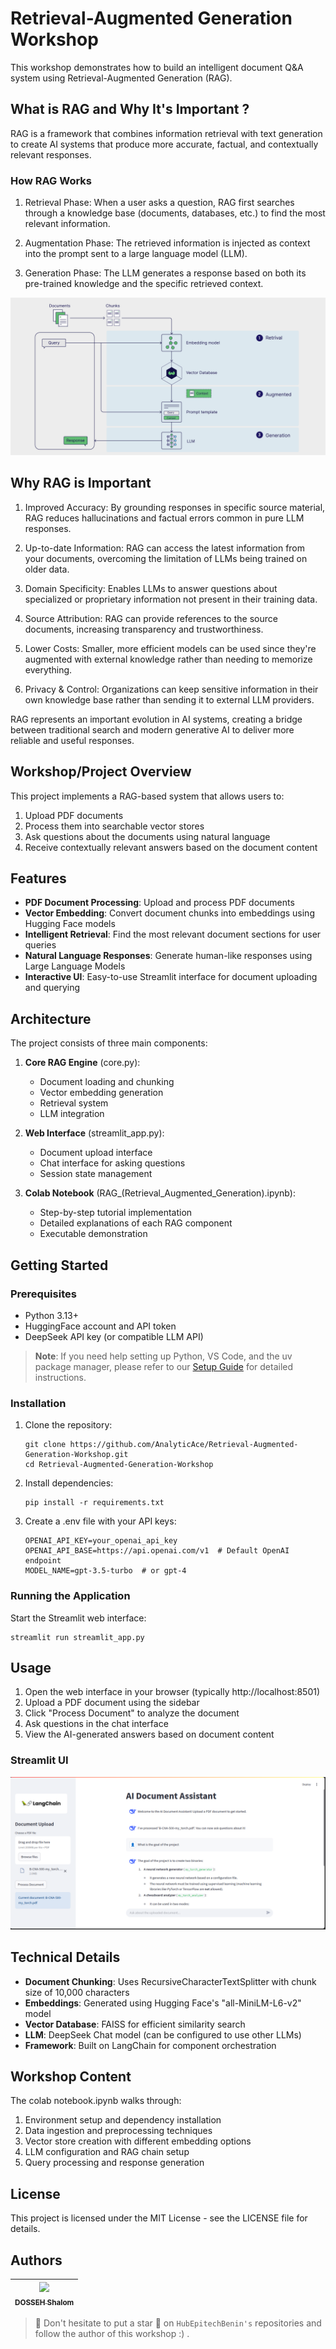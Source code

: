 # Retrieval-Augmented Generation Workshop

This workshop demonstrates how to build an intelligent document Q&A system using Retrieval-Augmented Generation (RAG).

## What is RAG and Why It's Important ?
RAG is a framework that combines information retrieval with text generation to create AI systems that produce more accurate, factual, and contextually relevant responses.

### How RAG Works
1. Retrieval Phase: When a user asks a question, RAG first searches through a knowledge base (documents, databases, etc.) to find the most relevant information.

2. Augmentation Phase: The retrieved information is injected as context into the prompt sent to a large language model (LLM).

3. Generation Phase: The LLM generates a response based on both its pre-trained knowledge and the specific retrieved context.

![Diagram](assets/diagram1.png)

## Why RAG is Important

1. Improved Accuracy: By grounding responses in specific source material, RAG reduces hallucinations and factual errors common in pure LLM responses.

2. Up-to-date Information: RAG can access the latest information from your documents, overcoming the limitation of LLMs being trained on older data.

3. Domain Specificity: Enables LLMs to answer questions about specialized or proprietary information not present in their training data.

4. Source Attribution: RAG can provide references to the source documents, increasing transparency and trustworthiness.

5. Lower Costs: Smaller, more efficient models can be used since they're augmented with external knowledge rather than needing to memorize everything.

6. Privacy & Control: Organizations can keep sensitive information in their own knowledge base rather than sending it to external LLM providers.

RAG represents an important evolution in AI systems, creating a bridge between traditional search and modern generative AI to deliver more reliable and useful responses.


## Workshop/Project Overview

This project implements a RAG-based system that allows users to:
1. Upload PDF documents
2. Process them into searchable vector stores
3. Ask questions about the documents using natural language
4. Receive contextually relevant answers based on the document content

## Features

- **PDF Document Processing**: Upload and process PDF documents 
- **Vector Embedding**: Convert document chunks into embeddings using Hugging Face models
- **Intelligent Retrieval**: Find the most relevant document sections for user queries
- **Natural Language Responses**: Generate human-like responses using Large Language Models
- **Interactive UI**: Easy-to-use Streamlit interface for document uploading and querying

## Architecture

The project consists of three main components:

1. **Core RAG Engine** (core.py):
   - Document loading and chunking
   - Vector embedding generation
   - Retrieval system
   - LLM integration

2. **Web Interface** (streamlit_app.py):
   - Document upload interface
   - Chat interface for asking questions
   - Session state management

3. **Colab Notebook** (RAG_(Retrieval_Augmented_Generation).ipynb):
   - Step-by-step tutorial implementation
   - Detailed explanations of each RAG component
   - Executable demonstration

## Getting Started

### Prerequisites

- Python 3.13+
- HuggingFace account and API token
- DeepSeek API key (or compatible LLM API)

> **Note**: If you need help setting up Python, VS Code, and the uv package manager, please refer to our [Setup Guide](SETUP.md) for detailed instructions.

### Installation

1. Clone the repository:
   ```
   git clone https://github.com/AnalyticAce/Retrieval-Augmented-Generation-Workshop.git
   cd Retrieval-Augmented-Generation-Workshop
   ```

2. Install dependencies:
   ```
   pip install -r requirements.txt
   ```

3. Create a .env file with your API keys:
   ```
   OPENAI_API_KEY=your_openai_api_key
   OPENAI_API_BASE=https://api.openai.com/v1  # Default OpenAI endpoint
   MODEL_NAME=gpt-3.5-turbo  # or gpt-4
   ```

### Running the Application

Start the Streamlit web interface:
```
streamlit run streamlit_app.py
```

## Usage

1. Open the web interface in your browser (typically http://localhost:8501)
2. Upload a PDF document using the sidebar
3. Click "Process Document" to analyze the document
4. Ask questions in the chat interface
5. View the AI-generated answers based on document content

### Streamlit UI
![UI](assets/interphase.png)

## Technical Details

- **Document Chunking**: Uses RecursiveCharacterTextSplitter with chunk size of 10,000 characters
- **Embeddings**: Generated using Hugging Face's "all-MiniLM-L6-v2" model
- **Vector Database**: FAISS for efficient similarity search
- **LLM**: DeepSeek Chat model (can be configured to use other LLMs)
- **Framework**: Built on LangChain for component orchestration

## Workshop Content

The colab notebook.ipynb walks through:

1. Environment setup and dependency installation
2. Data ingestion and preprocessing techniques
3. Vector store creation with different embedding options
4. LLM configuration and RAG chain setup
5. Query processing and response generation

## License

This project is licensed under the MIT License - see the LICENSE file for details.

## Authors

| [<img src="https://github.com/AnalyticAce.png?size=85" width=85><br><sub>DOSSEH Shalom</sub>](https://github.com/AnalyticAce) |
| :---: |

> 🚀 Don't hesitate to put a star 🌟 on `HubEpitechBenin's` repositories and follow the author of this workshop :) .
